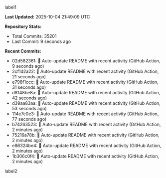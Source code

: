 
label1 
<!-- ACTIVITY_START -->
**Last Updated:** 2025-10-04 21:49:09 UTC

**Repository Stats:**
- Total Commits: 35201
- Last Commit: 9 seconds ago

**Recent Commits:**
- 02d582361: 🤖 Auto-update README with recent activity (GitHub Action, 9 seconds ago)
- 2cf1d2a22: 🤖 Auto-update README with recent activity (GitHub Action, 21 seconds ago)
- e798f1ccc: 🤖 Auto-update README with recent activity (GitHub Action, 31 seconds ago)
- d8148be8a: 🤖 Auto-update README with recent activity (GitHub Action, 42 seconds ago)
- d39aa83aa: 🤖 Auto-update README with recent activity (GitHub Action, 53 seconds ago)
- 114e7c0e3: 🤖 Auto-update README with recent activity (GitHub Action, 77 seconds ago)
- b74263523: 🤖 Auto-update README with recent activity (GitHub Action, 2 minutes ago)
- 75216a78b: 🤖 Auto-update README with recent activity (GitHub Action, 2 minutes ago)
- e86324be4: 🤖 Auto-update README with recent activity (GitHub Action, 2 minutes ago)
- 1b306c0f4: 🤖 Auto-update README with recent activity (GitHub Action, 2 minutes ago)
<!-- ACTIVITY_END -->

label2
